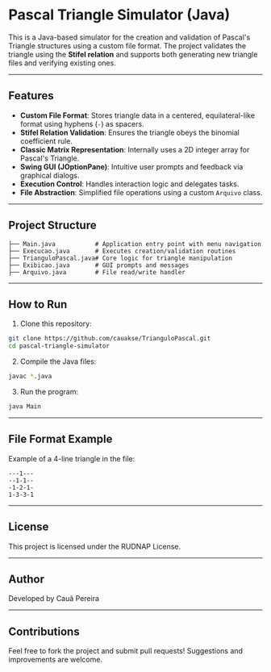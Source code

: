# Pascal Triangle Simulator (Java)

This is a Java-based simulator for the creation and validation of Pascal's Triangle structures using a custom file format. The project validates the triangle using the **Stifel relation** and supports both generating new triangle files and verifying existing ones.

---

## Features

- **Custom File Format**: Stores triangle data in a centered, equilateral-like format using hyphens (`-`) as spacers.
- **Stifel Relation Validation**: Ensures the triangle obeys the binomial coefficient rule.
- **Classic Matrix Representation**: Internally uses a 2D integer array for Pascal's Triangle.
- **Swing GUI (JOptionPane)**: Intuitive user prompts and feedback via graphical dialogs.
- **Execution Control**: Handles interaction logic and delegates tasks.
- **File Abstraction**: Simplified file operations using a custom `Arquivo` class.

---

## Project Structure

```
├── Main.java           # Application entry point with menu navigation
├── Execucao.java       # Executes creation/validation routines
├── TrianguloPascal.java# Core logic for triangle manipulation
├── Exibicao.java       # GUI prompts and messages
├── Arquivo.java        # File read/write handler
```

---

## How to Run

1. Clone this repository:
```bash
git clone https://github.com/cauakse/TrianguloPascal.git
cd pascal-triangle-simulator
```

2. Compile the Java files:
```bash
javac *.java
```

3. Run the program:
```bash
java Main
```

---

## File Format Example

Example of a 4-line triangle in the file:
```
---1---
--1-1--
-1-2-1-
1-3-3-1
```

---

## License

This project is licensed under the RUDNAP License.

---

## Author

Developed by Cauã Pereira

---

## Contributions

Feel free to fork the project and submit pull requests! Suggestions and improvements are welcome.


